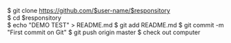 $ git clone https://github.com/$user-name/$responsitory <br/>
$ cd $responsitory </br>
$ echo "DEMO TEST" > README.md
$ git add README.md
$ git commit -m "First commit on Git"
$ git push origin master
$ check out computer